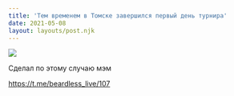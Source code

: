 ```yaml
---
title: 'Тем временем в Томске завершился первый день турнира'
date: 2021-05-08
layout: layouts/post.njk
---
```


![](https://i.ibb.co/tXHTLjZ/file-48.jpg)

Сделал по этому случаю мэм

https://t.me/beardless_live/107